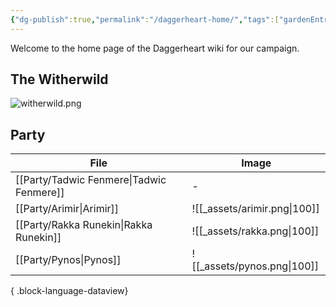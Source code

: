```yaml
---
{"dg-publish":true,"permalink":"/daggerheart-home/","tags":["gardenEntry"]}
---
```


Welcome to the home page of the Daggerheart wiki for our campaign.

## The Witherwild
![witherwild.png](/img/user/_assets/witherwild.png)

## Party
| File                                        | Image                        |
| ------------------------------------------- | ---------------------------- |
| [[Party/Tadwic Fenmere\|Tadwic Fenmere]] | \-                           |
| [[Party/Arimir\|Arimir]]                 | ![[_assets/arimir.png\|100]] |
| [[Party/Rakka Runekin\|Rakka Runekin]]   | ![[_assets/rakka.png\|100]]  |
| [[Party/Pynos\|Pynos]]                   | ![[_assets/pynos.png\|100]]  |

{ .block-language-dataview}
